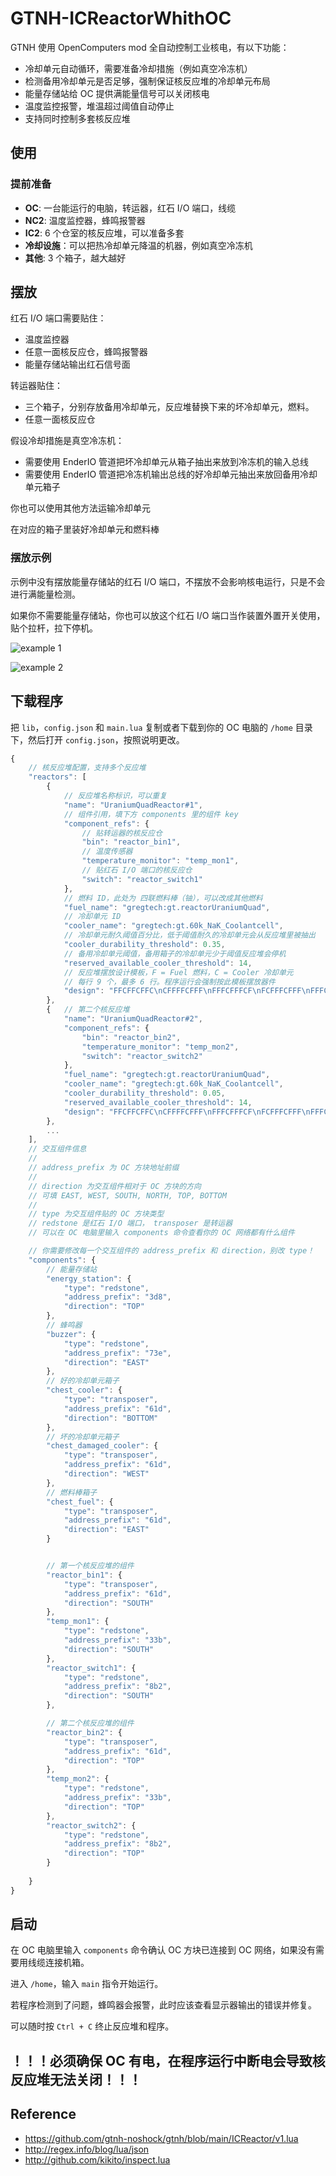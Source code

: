 # GTNH-ICReactorWhithOC

GTNH 使用 OpenComputers mod 全自动控制工业核电，有以下功能：

* 冷却单元自动循环，需要准备冷却措施（例如真空冷冻机）
* 检测备用冷却单元是否足够，强制保证核反应堆的冷却单元布局
* 能量存储站给 OC 提供满能量信号可以关闭核电
* 温度监控报警，堆温超过阈值自动停止
* 支持同时控制多套核反应堆

## 使用

### 提前准备

* **OC**: 一台能运行的电脑，转运器，红石 I/O 端口，线缆
* **NC2**: 温度监控器，蜂鸣报警器
* **IC2**: 6 个仓室的核反应堆，可以准备多套
* **冷却设施**：可以把热冷却单元降温的机器，例如真空冷冻机
* **其他**: 3 个箱子，越大越好

## 摆放

红石 I/O 端口需要贴住：
* 温度监控器
* 任意一面核反应仓，蜂鸣报警器
* 能量存储站输出红石信号面

转运器贴住：
* 三个箱子，分别存放备用冷却单元，反应堆替换下来的坏冷却单元，燃料。
* 任意一面核反应仓

假设冷却措施是真空冷冻机：
* 需要使用 EnderIO 管道把坏冷却单元从箱子抽出来放到冷冻机的输入总线
* 需要使用 EnderIO 管道把冷冻机输出总线的好冷却单元抽出来放回备用冷却单元箱子

你也可以使用其他方法运输冷却单元

在对应的箱子里装好冷却单元和燃料棒

### 摆放示例

示例中没有摆放能量存储站的红石 I/O 端口，不摆放不会影响核电运行，只是不会进行满能量检测。

如果你不需要能量存储站，你也可以放这个红石 I/O 端口当作装置外置开关使用，贴个拉杆，拉下停机。

![example 1](asset/example_1.webp)

![example 2](asset/example_2.webp)

## 下载程序

把 `lib`，`config.json` 和 `main.lua` 复制或者下载到你的 OC 电脑的 `/home` 目录下，然后打开 `config.json`，按照说明更改。

```javascript
{
    // 核反应堆配置，支持多个反应堆
    "reactors": [
        {
            // 反应堆名称标识，可以重复
            "name": "UraniumQuadReactor#1",
            // 组件引用，填下方 components 里的组件 key
            "component_refs": {
                // 贴转运器的核反应仓
                "bin": "reactor_bin1",
                // 温度传感器
                "temperature_monitor": "temp_mon1",
                // 贴红石 I/O 端口的核反应仓
                "switch": "reactor_switch1"
            },
            // 燃料 ID，此处为 四联燃料棒（铀），可以改成其他燃料
            "fuel_name": "gregtech:gt.reactorUraniumQuad",
            // 冷却单元 ID
            "cooler_name": "gregtech:gt.60k_NaK_Coolantcell",
            // 冷却单元耐久阈值百分比，低于阈值耐久的冷却单元会从反应堆里被抽出
            "cooler_durability_threshold": 0.35,
            // 备用冷却单元阈值，备用箱子的冷却单元少于阈值反应堆会停机
            "reserved_available_cooler_threshold": 14,
            // 反应堆摆放设计模板，F = Fuel 燃料，C = Cooler 冷却单元
            // 每行 9 个，最多 6 行。程序运行会强制按此模板摆放器件
            "design": "FFCFFCFFC\nCFFFFCFFF\nFFFCFFFCF\nFCFFFCFFF\nFFFCFFFFC\nCFFCFFCFF",
        },
        {   // 第二个核反应堆
            "name": "UraniumQuadReactor#2",
            "component_refs": {
                "bin": "reactor_bin2",
                "temperature_monitor": "temp_mon2",
                "switch": "reactor_switch2"
            },
            "fuel_name": "gregtech:gt.reactorUraniumQuad",
            "cooler_name": "gregtech:gt.60k_NaK_Coolantcell",
            "cooler_durability_threshold": 0.05,
            "reserved_available_cooler_threshold": 14,
            "design": "FFCFFCFFC\nCFFFFCFFF\nFFFCFFFCF\nFCFFFCFFF\nFFFCFFFFC\nCFFCFFCFF"
        },
        ...
    ],
    // 交互组件信息
    //
    // address_prefix 为 OC 方块地址前缀
    //
    // direction 为交互组件相对于 OC 方块的方向
    // 可填 EAST, WEST, SOUTH, NORTH, TOP, BOTTOM
    //
    // type 为交互组件贴的 OC 方块类型
    // redstone 是红石 I/O 端口， transposer 是转运器
    // 可以在 OC 电脑里输入 components 命令查看你的 OC 网络都有什么组件

    // 你需要修改每一个交互组件的 address_prefix 和 direction，别改 type！
    "components": {
        // 能量存储站
        "energy_station": {
            "type": "redstone",
            "address_prefix": "3d8",
            "direction": "TOP"
        },
        // 蜂鸣器
        "buzzer": {
            "type": "redstone",
            "address_prefix": "73e",
            "direction": "EAST"
        },
        // 好的冷却单元箱子
        "chest_cooler": {
            "type": "transposer",
            "address_prefix": "61d",
            "direction": "BOTTOM"
        },
        // 坏的冷却单元箱子
        "chest_damaged_cooler": {
            "type": "transposer",
            "address_prefix": "61d",
            "direction": "WEST"
        },
        // 燃料棒箱子
        "chest_fuel": {
            "type": "transposer",
            "address_prefix": "61d",
            "direction": "EAST"
        }


        // 第一个核反应堆的组件
        "reactor_bin1": {
            "type": "transposer",
            "address_prefix": "61d",
            "direction": "SOUTH"
        },
        "temp_mon1": {
            "type": "redstone",
            "address_prefix": "33b",
            "direction": "SOUTH"
        },
        "reactor_switch1": {
            "type": "redstone",
            "address_prefix": "8b2",
            "direction": "SOUTH"
        },

        // 第二个核反应堆的组件
        "reactor_bin2": {
            "type": "transposer",
            "address_prefix": "61d",
            "direction": "TOP"
        },
        "temp_mon2": {
            "type": "redstone",
            "address_prefix": "33b",
            "direction": "TOP"
        },
        "reactor_switch2": {
            "type": "redstone",
            "address_prefix": "8b2",
            "direction": "TOP"
        }
        
    }
}
```

## 启动

在 OC 电脑里输入 `components` 命令确认 OC 方块已连接到 OC 网络，如果没有需要用线缆连接机箱。

进入 `/home`，输入 `main` 指令开始运行。

若程序检测到了问题，蜂鸣器会报警，此时应该查看显示器输出的错误并修复。

可以随时按 `Ctrl + C` 终止反应堆和程序。

## **！！！必须确保 OC 有电，在程序运行中断电会导致核反应堆无法关闭！！！**

## Reference

* https://github.com/gtnh-noshock/gtnh/blob/main/ICReactor/v1.lua
* http://regex.info/blog/lua/json
* http://github.com/kikito/inspect.lua
